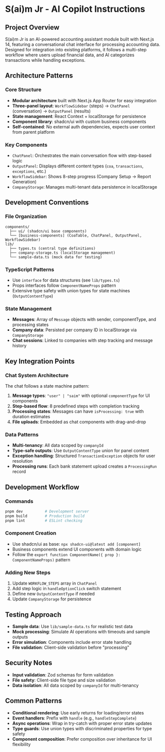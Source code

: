 # S(ai)m Jr - AI Copilot Instructions

## Project Overview
S(ai)m Jr is an AI-powered accounting assistant module built with Next.js 14, featuring a conversational chat interface for processing accounting data. Designed for integration into existing platforms, it follows a multi-step workflow where users upload financial data, and AI categorizes transactions while handling exceptions.

## Architecture Patterns

### Core Structure
- **Modular architecture** built with Next.js App Router for easy integration
- **Three-panel layout**: `WorkflowSidebar` (steps) → `ChatPanel` (conversation) → `OutputPanel` (results)
- **State management**: React Context + localStorage for persistence
- **Component library**: shadcn/ui with custom business components
- **Self-contained**: No external auth dependencies, expects user context from parent platform

### Key Components
- `ChatPanel`: Orchestrates the main conversation flow with step-based logic
- `OutputPanel`: Displays different content types (`coa`, `transactions`, `exceptions`, etc.)
- `WorkflowSidebar`: Shows 8-step progress (Company Setup → Report Generation)
- `CompanyStorage`: Manages multi-tenant data persistence in localStorage

## Development Conventions

### File Organization
```
components/
  ├── ui/ (shadcn/ui base components)
  └── [business-components] (CoaTable, ChatPanel, OutputPanel, WorkflowSidebar)
lib/
  ├── types.ts (central type definitions)
  ├── company-storage.ts (localStorage management)
  └── sample-data.ts (mock data for testing)
```

### TypeScript Patterns
- Use `interface` for data structures (see `lib/types.ts`)
- Props interfaces follow `ComponentNameProps` pattern
- Extensive type safety with union types for state machines (`OutputContentType`)

### State Management
- **Messages**: Array of `Message` objects with sender, componentType, and processing states
- **Company data**: Persisted per company ID in localStorage via `CompanyStorage`
- **Chat sessions**: Linked to companies with step tracking and message history

## Key Integration Points

### Chat System Architecture
The chat follows a state machine pattern:
1. **Message types**: `"user" | "saim"` with optional `componentType` for UI components
2. **Step-based flow**: 8 predefined steps with completion tracking
3. **Processing states**: Messages can have `isProcessing: true` with duration estimates
4. **File uploads**: Embedded as chat components with drag-and-drop

### Data Patterns
- **Multi-tenancy**: All data scoped by `companyId`
- **Type-safe outputs**: Use `OutputContentType` union for panel content
- **Exception handling**: Structured `TransactionException` objects for user resolution
- **Processing runs**: Each bank statement upload creates a `ProcessingRun` record

## Development Workflow

### Commands
```bash
pnpm dev          # Development server
pnpm build        # Production build  
pnpm lint         # ESLint checking
```

### Component Creation
- Use shadcn/ui as base: `npx shadcn-ui@latest add [component]`
- Business components extend UI components with domain logic
- Follow the `export function ComponentName({ prop }: ComponentNameProps)` pattern

### Adding New Steps
1. Update `WORKFLOW_STEPS` array in `ChatPanel`
2. Add step logic in `handleOptionClick` switch statement
3. Define new `OutputContentType` if needed
4. Update `CompanyStorage` for persistence

## Testing Approach
- **Sample data**: Use `lib/sample-data.ts` for realistic test data
- **Mock processing**: Simulate AI operations with timeouts and sample outputs
- **Error simulation**: Components include error state handling
- **File validation**: Client-side validation before "processing"

## Security Notes
- **Input validation**: Zod schemas for form validation
- **File safety**: Client-side file type and size validation
- **Data isolation**: All data scoped by `companyId` for multi-tenancy

## Common Patterns
- **Conditional rendering**: Use early returns for loading/error states
- **Event handlers**: Prefix with `handle` (e.g., `handleStepComplete`)
- **Async operations**: Wrap in try-catch with proper error state updates  
- **Type guards**: Use union types with discriminated properties for type safety
- **Component composition**: Prefer composition over inheritance for UI flexibility
